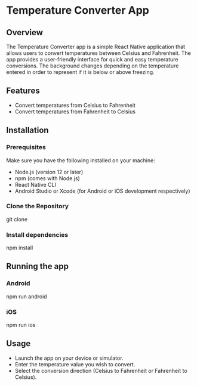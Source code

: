 # Temperature Converter App

## Overview

The Temperature Converter app is a simple React Native application that allows users to convert temperatures between Celsius and Fahrenheit. The app provides a user-friendly interface for quick and easy temperature conversions. The background changes depending on the temperature entered in order to represent if it is below or above freezing.

## Features

- Convert temperatures from Celsius to Fahrenheit
- Convert temperatures from Fahrenheit to Celsius

## Installation

### Prerequisites

Make sure you have the following installed on your machine:

- Node.js (version 12 or later)
- npm (comes with Node.js)
- React Native CLI
- Android Studio or Xcode (for Android or iOS development respectively)

### Clone the Repository
 git clone

 ### Install dependencies 
 npm install

 ## Running the app
 ### Android
 npm run android
 ### iOS
 npm run ios 

## Usage
- Launch the app on your device or simulator.
- Enter the temperature value you wish to convert.
- Select the conversion direction (Celsius to Fahrenheit or Fahrenheit to Celsius).

